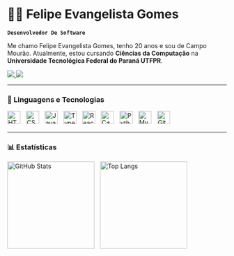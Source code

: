   # 🧑‍💻 Felipe Evangelista Gomes

**`Desenvolvedor De Software `**

Me chamo Felipe Evangelista Gomes, tenho 20 anos e sou de Campo Mourão.
Atualmente, estou cursando **Ciências da Computação** na **Universidade Tecnológica Federal do Paraná UTFPR**.
<br/>

<p align ="left">
  <a href="https://mail.google.com/felipeevangomes@gmail.com" target="_blank">
    <img src="https://img.shields.io/badge/-Gmail-D14836?style=for-the-badge&logo=gmail&logoColor=white"/>
  </a>
  <a href="https://www.linkedin.com/in/felipeevgomes" target="_blank">
    <img src="https://img.shields.io/badge/-LinkedIn-0A66C2?style=for-the-badge&logo=linkedin&logoColor=white"/>
  </a>
</p>

---
### 🤖 Linguagens e Tecnologias
<img align="left" alt="HTML" title="HTML" width="30px" style="padding-right: 10px;" src="https://cdn.jsdelivr.net/gh/devicons/devicon@latest/icons/html5/html5-original.svg" />
<img align="left" alt="CSS" title="CSS" width="30px" style="padding-right: 10px;" src="https://cdn.jsdelivr.net/gh/devicons/devicon@latest/icons/css3/css3-original.svg" />
<img align="left" alt="JavaScript" title="JavaScript" width="30px" style="padding-right: 10px;" src="https://cdn.jsdelivr.net/gh/devicons/devicon@latest/icons/javascript/javascript-original.svg" />
<img align="left" alt="TypeScript" title="TypeScript" width="30px" style="padding-right: 10px;" src="https://cdn.jsdelivr.net/gh/devicons/devicon@latest/icons/typescript/typescript-original.svg" />
<img align="left" alt="React" title="React" width="30px" style="padding-right: 10px;" src="https://cdn.jsdelivr.net/gh/devicons/devicon@latest/icons/react/react-original.svg" />
<img align="left" alt="C++" title="C++" width="30px" style="padding-right: 10px;" src="https://cdn.jsdelivr.net/gh/devicons/devicon@latest/icons/cplusplus/cplusplus-original.svg"/>
<img align="left" alt="Python" title="Python" width="30px" style="padding-right: 10px;" src="https://cdn.jsdelivr.net/gh/devicons/devicon@latest/icons/python/python-original.svg" />
<img align="left" alt="MySQL" title="MySQL" width="30px" style="padding-right: 10px;" src="https://cdn.jsdelivr.net/gh/devicons/devicon@latest/icons/mysql/mysql-original.svg" />
<img align="left" alt="Git" title="Git" width="30px" style="padding-right: 10px;" src="https://cdn.jsdelivr.net/gh/devicons/devicon@latest/icons/git/git-original.svg" />
<br/>
<br/>

---
### 📊 Estatísticas
<p>
  <img align="left" alt="GitHub Stats" height="200" style="padding-right: 10px;" src="https://github-readme-stats.vercel.app/api?username=felipeevgomes&show_icons=true&theme=chartreuse-dark&include_all_commits=true&locale=pt-br" />
  
  <img align="left" alt="Top Langs" height="200" src="https://github-readme-stats.vercel.app/api/top-langs/?username=felipeevgomes&theme=chartreuse-dark&layout=compact&custom_title=Tecnologias&langs_count=9" />
</p>

<br/><br/><br/><br/><br/><br/><br/><br/><br/>


